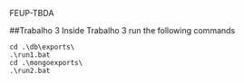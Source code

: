 FEUP-TBDA

##Trabalho 3
Inside Trabalho 3 run the following commands
```
cd .\db\exports\
.\run1.bat
cd .\mongoexports\
.\run2.bat
```
